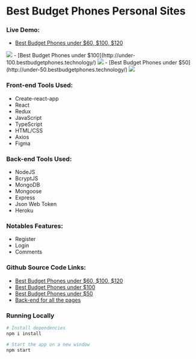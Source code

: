 

# Best Budget Phones Personal Sites
### Live Demo:
  - [Best Budget Phones under $60, $100, $120](http://under-120.bestbudgetphones.technology/)
<img align="" src="https://i.ibb.co/60bq05Y/firefox-rn-Fia6ycm2.png">
 - [Best Budget Phones under $100](http://under-100.bestbudgetphones.technology/)
 <img align="" src="https://i.ibb.co/608twW9/under100.png">
  - [Best Budget Phones under $50](http://under-50.bestbudgetphones.technology/)
<img align="" src="https://i.ibb.co/7CKQNft/under50.png" />
<!--<img align="" src="https://i.ibb.co/608twW9/under100.png">
#<img align="" src="https://i.ibb.co/7CKQNft/under50.png" />-->

<!--
### Live Demo:
  - [Best Budget Phones under $60, $100, $120](http://under-120.bestbudgetphones.technology/)
  - [Best Budget Phones under $100](http://under-100.bestbudgetphones.technology/)
  - [Best Budget Phones under $50](http://under-50.bestbudgetphones.technology/)
  - -->
    
### Front-end Tools Used:
  - Create-react-app
  - React
  - Redux
  - JavaScript
  - TypeScript
  - HTML/CSS
  - Axios
  - Figma

### Back-end Tools Used:
  - NodeJS
  - BcryptJS
  - MongoDB
  - Mongoose
  - Express
  - Json Web Token
  - Heroku

### Notables Features:
-  Register
- Login
- Comments

### Github Source Code Links:
  - [Best Budget Phones under $60, $100, $120](https://github.com/Tonymndz/BestBudgetPhones/tree/master)
  - [Best Budget Phones under $100](https://github.com/Tonymndz/BestBudgetPhonesUnder100/tree/master)
  - [Best Budget Phones under $50](https://github.com/Tonymndz/BestBudgetPhonesUnder50/tree/master)
  - [Back-end for all the pages](https://github.com/Tonymndz/Best-budget-phones-backend)

### Running Locally
```sh
# Install dependencies
npm i install

# Start the app on a new window
npm start
```
